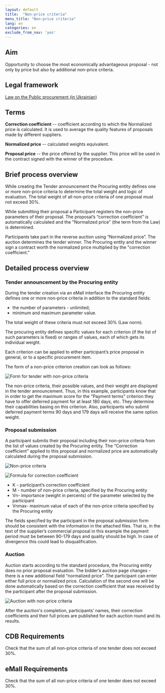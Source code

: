 ```yaml
---
layout: default
title:  "Non-price criteria"
menu_title: "Non-price criteria"
lang: en
categories: en
exclude_from_nav: 'yes'
---
```


## Aim

Opportunity to choose the most economically advantageous proposal - not only by price but also by additional non-price criteria.

## Legal framework

[Law on the Public procurement (in Ukrainian)](https://docs.google.com/document/d/1wxHLMOohlCXC14yamFqc_o4f3mJnWC4eXwDZ6F3GaPI/edit?usp=sharing)

## Terms

**Correction coefficient** -- coefficient according to which the Normalized price is calculated. It is used to average the quality features of proposals made by different suppliers.

**Normalized price** -- calculated weights equivalent.  

**Proposal price** -- the price offered by the supplier. This price will be used in the contract signed with the winner of the procedure.

## Brief process overview

While creating the Tender announcement the Procuring entity defines one or more non-price criteria to determine the total weight and logic of evaluation. The total weight of all non-price criteria of one proposal must not exceed 30%.

While submitting their proposal a Participant registers the non-price parameters of their proposal. The proposal’s “correction coefficient” is automatically calculated and the "Normalized price" (the term from the Law)  is determined.

Participants take part in the reverse auction using “Normalized price”. The auction determines the tender winner. The Procuring entity and the winner sign a contract worth the normalized price multiplied by the "correction coefficient."

## Detailed process overview

### Tender announcement by the Procuring entity

During the tender creation via an eMall interface the Procuring entity defines one or more non-price criteria in addition to the standard fields:

* the number of parameters - unlimited;
* minimum and maximum parameter value.

The total weight of these criteria must not exceed 30% (Law norm).

The procuring entity defines specific values for each criterion (if the list of such parameters is fixed) or ranges of values, each of which gets its individual weight.

Each criterion can be applied to either participant’s price proposal in general, or to a specific procurement item.

The form of a non-price criterion creation can look as follows:

![Form for tender with non-price criteria](https://openprocurement.io/en/images/en_nonprice_criteria_tender1.png)

The non-price criteria, their possible values, and their weight ​​are displayed in the tender announcement. Thus, in this example, participants know that in order to get the maximum score for the "Payment terms" criterion they have to offer deferred payment for at least 180 days, etc. They determine their capabilities basing on this criterion. Also, participants who submit deferred payment terms 90 days and 179 days will receive the same option weight. 

### Proposal submission

A participant submits their proposal including their non-price criteria from the list of values ​​created by the Procuring entity. The “Correction coefficient" applied to this proposal and normalized price are automatically calculated during the proposal submission.

![Non-price criteria](/images/nonprcri/en_nonprice_criteria_form.png)

![Formula for correction coefficient](/images/nonprcri/ua_nonprice_criteria_formula.png)

* K - participant’s correction coefficient
* M - number of non-price criteria, specified by the Procuring entity
* Vn- importance (weight in percents) of the parameter selected by the participant
* Vnmax- maximum value of each of the non-price criteria specified by the Procuring entity

The fields specified by the participant in the proposal submission form should be consistent with the information in the attached files. That is, in the text of the supplier’s commercial proposal in this example the payment period must be between 90-179 days and quality should be high. In case of divergence this could lead to disqualification.

### Auction

Auction starts according to the standard procedure, the Procuring entity does no prior proposal evaluation. The bidder’s auction page changes - there is a new additional field “normalized price”. The participant can enter either full price or normalized price. Calculation of the second one will be done automatically based on the correction coefficient that was received by the participant after the proposal submission.

![Auction with non-price criteria](/images/nonprcri/en_nonprice_criteria_auction.png)

After the auction's completion, participants’ names, their correction coefficients and their full prices are published for each auction round and its results.

## CDB Requirements

Check that the sum of all non-price criteria of one tender does not exceed 30%.

## eMall Requirements

Check that the sum of all non-price criteria of one tender does not exceed 30%.
